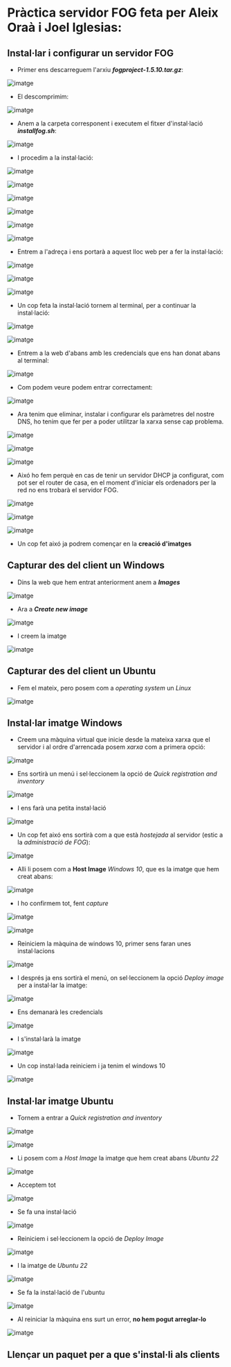 # Pràctica servidor FOG feta per **Aleix Oraà** i **Joel Iglesias**:

## Instal·lar i configurar un servidor FOG
- Primer ens descarreguem l'arxiu ***fogproject-1.5.10.tar.gz***:

 ![imatge](https://github.com/JoelIgle/m1/assets/114901284/89ee1930-bec1-41bc-969f-c500def8bfb4)

- El descomprimim:

![imatge](https://github.com/JoelIgle/m1/assets/114901284/27c78f14-159b-419d-b310-190a466aa65d)

- Anem a la carpeta corresponent i executem el fitxer d'instal·lació ***installfog.sh***:

![imatge](https://github.com/JoelIgle/m1/assets/114901284/de37b451-5962-40a7-af8f-7724d7760678)

- I procedim a la instal·lació:

![imatge](https://github.com/JoelIgle/m1/assets/114901284/7bb875a4-04e9-4328-bbe5-7ef6896a4191)

![imatge](https://github.com/JoelIgle/m1/assets/114901284/4581cc8e-430e-4405-abf6-10da84b6ef81)

![imatge](https://github.com/JoelIgle/m1/assets/114901284/f755ccd5-5546-40e9-b7b2-881fd03e70c4)

![imatge](https://github.com/JoelIgle/m1/assets/114901284/1bb20be4-a5d1-4a4b-8784-47c0d036fac6)

![imatge](https://github.com/JoelIgle/m1/assets/114901284/8d0d5869-5a66-4762-aee5-d07d45473d7e)

![imatge](https://github.com/JoelIgle/m1/assets/114901284/cb97ba64-459b-483b-96ad-f32fbc7cedce)

- Entrem a l'adreça i ens portarà a aquest lloc web per a fer la instal·lació:

![imatge](https://github.com/JoelIgle/m1/assets/114901284/d4b39cdf-d8dc-4bb0-a33e-8ec5d8e1990a)

![imatge](https://github.com/JoelIgle/m1/assets/114901284/82da6645-e07b-4376-a5b0-73245bd99d41)

![imatge](https://github.com/JoelIgle/m1/assets/114901284/af3bb3ca-dffa-4a41-adbe-7a8b3b86bcee)


- Un cop feta la instal·lació tornem al terminal, per a continuar la instal·lació:

![imatge](https://github.com/JoelIgle/m1/assets/114901284/9f8d0a31-9399-4b50-9c0e-06428f727541)

![imatge](https://github.com/JoelIgle/m1/assets/114901284/1b902dce-4233-4994-9ae6-72116269c8de)


- Entrem a la web d'abans amb les credencials que ens han donat abans al terminal:

![imatge](https://github.com/JoelIgle/m1/assets/114901284/e326875a-b51a-4e4c-ad5d-2c02081488d8)

- Com podem veure podem entrar correctament:

![imatge](https://github.com/JoelIgle/m1/assets/114901284/8f1cb678-a629-4804-92c9-d60a6e540d74)


- Ara tenim que eliminar, instalar i configurar els paràmetres del nostre DNS, ho tenim que fer per a poder utilitzar la xarxa sense cap problema.

![imatge](https://github.com/JoelIgle/m1/assets/114901284/d80051af-3baa-4bfb-8940-5aec2bb76c8c)

![imatge](https://github.com/JoelIgle/m1/assets/114901284/7c79c92f-7545-4c3f-9e42-509fcc00a673)

![imatge](https://github.com/JoelIgle/m1/assets/114901284/d845b39f-ccf0-4a66-ab1c-146264f776b9)

- Aixó ho fem perquè en cas de tenir un servidor DHCP ja configurat, com pot ser el router de casa, en el moment d'iniciar els ordenadors per la red no ens trobarà el servidor FOG. 

![imatge](https://github.com/JoelIgle/m1/assets/114901284/2def4145-5135-4358-8b2c-ad0aa8f3cb27)

![imatge](https://github.com/JoelIgle/m1/assets/114901284/af226a44-39ea-44b6-9f45-f3f9dd486f0d)

![imatge](https://github.com/JoelIgle/m1/assets/114901284/c64aa995-79fb-4813-9197-eea345837832)

- Un cop fet aixó ja podrem començar en la **creació d'imatges**

## Capturar des del client un Windows

- Dins la web que hem entrat anteriorment anem a ***Images***

![imatge](https://github.com/JoelIgle/m1/assets/114901284/70fd60df-b205-4842-ac47-866d7c24e5f6)

- Ara a ***Create new image***

![imatge](https://github.com/JoelIgle/m1/assets/114901284/d80c9f1e-0298-4726-bbe6-ab918b29428f)

- I creem la imatge

![imatge](https://github.com/JoelIgle/m1/assets/114901284/ab4c43bb-22c0-4f64-b494-70c2ad2f2d9a)

## Capturar des del client un Ubuntu

- Fem el mateix, pero posem com a *operating system* un *Linux*

![imatge](https://github.com/JoelIgle/m1/assets/114901284/b62829fb-11ea-419d-a0ea-24e53ac404f2)

## Instal·lar imatge Windows
- Creem una màquina virtual que inicie desde la mateixa xarxa que el servidor i al ordre d'arrencada posem *xarxa* com a primera opció:

![imatge](https://github.com/JoelIgle/m1/assets/114901284/f7e17e75-42e5-4714-a059-09eed41e65d2)

- Ens sortirà un menú i sel·leccionem la opció de *Quick registration and inventory*

![imatge](https://github.com/JoelIgle/m1/assets/114901284/f6d33da5-e113-43e5-974d-8d9c7ac0f0f4)

- I ens farà una petita instal·lació

![imatge](https://github.com/JoelIgle/m1/assets/114901284/087b60aa-f7bd-41db-a784-bdaa791b50ca)

- Un cop fet aixó ens sortirà com a que està *hostejada* al servidor (estic a la *administració de FOG*):

![imatge](https://github.com/JoelIgle/m1/assets/114901284/deff0cff-cfdf-45aa-991a-2d13f4b47157)

- Alli li posem com a **Host Image** *Windows 10*, que es la imatge que hem creat abans:

![imatge](https://github.com/JoelIgle/m1/assets/114901284/be8588b6-a12d-4043-b0c2-a75d33a95166)

- I ho confirmem tot, fent *capture*

![imatge](https://github.com/JoelIgle/m1/assets/114901284/d8f27b70-26b2-478d-8353-ba4acbfd3f55)

![imatge](https://github.com/JoelIgle/m1/assets/114901284/61ea2575-2ebc-475a-bdb3-111013f3351b)

- Reiniciem la màquina de windows 10, primer sens faran unes instal·lacions
 
![imatge](https://github.com/JoelIgle/m1/assets/114901284/603073fd-6e5c-42b2-8913-49993ad429b0)

- I després ja ens sortirà el menú, on sel·leccionem la opció *Deploy image* per a instal·lar la imatge:

![imatge](https://github.com/JoelIgle/m1/assets/114901284/71138eed-6b46-45d7-8453-86994357e336)

- Ens demanarà les credencials

![imatge](https://github.com/JoelIgle/m1/assets/114901284/d4383985-4231-4da9-a394-86025fd0d745)

- I s'instal·larà la imatge

![imatge](https://github.com/JoelIgle/m1/assets/114901284/08f820f1-bc9d-48a9-a5fa-986f10c86007)

- Un cop instal·lada reiniciem i ja tenim el windows 10

![imatge](https://github.com/JoelIgle/m1/assets/114901284/130e398a-b001-412d-8954-158827225557)

## Instal·lar imatge Ubuntu
- Tornem a entrar a *Quick registration and inventory*

![imatge](https://github.com/JoelIgle/m1/assets/114901284/027c0043-2e65-4927-bf6d-37f1205b9008)

![imatge](https://github.com/JoelIgle/m1/assets/114901284/77b04b48-1fa9-49ff-b902-d1904a2d2e1f)

- Li posem com a *Host Image* la imatge que hem creat abans *Ubuntu 22*

![imatge](https://github.com/JoelIgle/m1/assets/114901284/b09189f5-fab4-4585-9d89-f14b878883dc)

- Acceptem tot

![imatge](https://github.com/JoelIgle/m1/assets/114901284/7636bffd-5d2a-4f5e-b86b-f8331f4c38ad)

- Se fa una instal·lació

![imatge](https://github.com/JoelIgle/m1/assets/114901284/e946d2e0-01c8-4a60-8889-b53fdef3edbc)

- Reiniciem i sel·leccionem la opció de *Deploy Image*

![imatge](https://github.com/JoelIgle/m1/assets/114901284/4ac7d754-1a92-4d39-b68c-f23e58624a55)

- I la imatge de *Ubuntu 22*

![imatge](https://github.com/JoelIgle/m1/assets/114901284/5414f3db-e412-40fb-bb84-f52d064a5baf)

- Se fa la instal·lació de l'ubuntu

![imatge](https://github.com/JoelIgle/m1/assets/114901284/527e3b06-429c-4d3b-a18f-3c9860e90658)

- Al reiniciar la màquina ens surt un error, **no hem pogut arreglar-lo**

![imatge](https://github.com/JoelIgle/m1/assets/114901284/08a21090-2d1d-4170-a5a9-66d8ebccbaa6)

## Llençar un paquet per a que s'instal·li als clients
